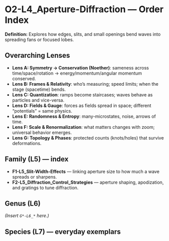 # O2-L4_Aperture-Diffraction — Order Index
**Definition:** Explores how edges, slits, and small openings bend waves into spreading fans or focused lobes.

## Overarching Lenses

- **Lens A: Symmetry -> Conservation (Noether)**: sameness across time/space/rotation → energy/momentum/angular momentum conserved.
- **Lens B: Frames & Relativity**: who’s measuring; speed limits; when the stage (spacetime) bends.
- **Lens C: Quantization**: ramps become staircases; waves behave as particles and vice-versa.
- **Lens D: Fields & Gauge**: forces as fields spread in space; different “potentials” = same physics.
- **Lens E: Randomness & Entropy**: many-microstates, noise, arrows of time.
- **Lens F: Scale & Renormalization**: what matters changes with zoom; universal behavior emerges.
- **Lens G: Topology & Phases**: protected counts (knots/holes) that survive deformations.

## Family (L5) — index
- **F1-L5_Slit-Width-Effects** — linking aperture size to how much a wave spreads or sharpens.
- **F2-L5_Diffraction_Control_Strategies** — aperture shaping, apodization, and gratings to tune diffraction.
## Genus (L6)
_(Insert `G*-L6_*` here.)_
## Species (L7) — everyday exemplars
